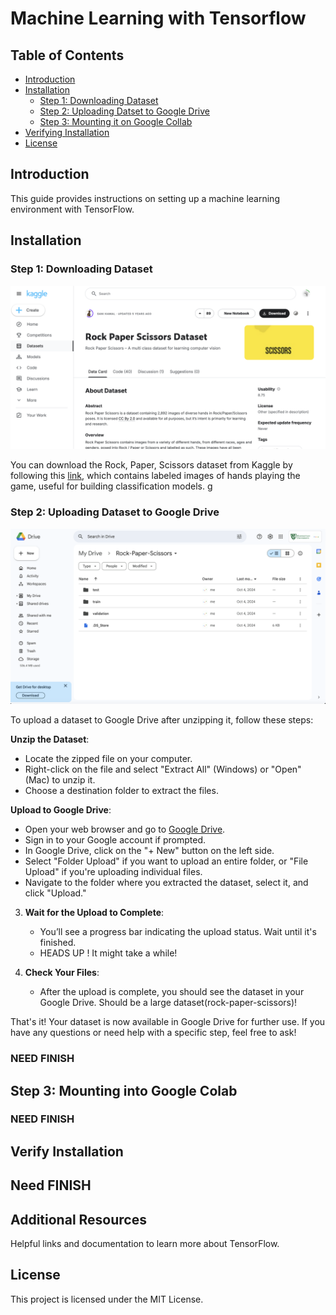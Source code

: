 # Machine Learning with Tensorflow

## Table of Contents
- [Introduction](#introduction)
- [Installation](#installation)
  - [Step 1: Downloading Dataset](#step-1-downloading-dataset)
  - [Step 2: Uploading Datset to Google Drive](#step-2-uploading-dataset-to-google-drive)
  - [Step 3: Mounting it on Google Collab](#step-3-mounting-google-collab)
- [Verifying Installation](#verifying-installation)
- [License](#license)

## Introduction
This guide provides instructions on setting up a machine learning environment with TensorFlow.


## Installation

### Step 1: Downloading Dataset

<p align="center">
  <img src="setup_ignore/image_1.png" alt="image1"/>
</p>

You can download the Rock, Paper, Scissors dataset from Kaggle by following this [link](https://www.kaggle.com/datasets/sanikamal/rock-paper-scissors-dataset), which contains labeled images of hands playing the game, useful for building classification models.
g
### Step 2: Uploading Dataset to Google Drive

<p align="center">
  <img src="setup_ignore/google_drive.png" alt="image1"/>
</p>

To upload a dataset to Google Drive after unzipping it, follow these steps:

**Unzip the Dataset**:
   - Locate the zipped file on your computer.
   - Right-click on the file and select "Extract All" (Windows) or "Open" (Mac) to unzip it.
   - Choose a destination folder to extract the files.

**Upload to Google Drive**:
   - Open your web browser and go to [Google Drive](https://drive.google.com).
   - Sign in to your Google account if prompted.
   - In Google Drive, click on the "+ New" button on the left side.
   - Select "Folder Upload" if you want to upload an entire folder, or "File Upload" if you're uploading individual files.
   - Navigate to the folder where you extracted the dataset, select it, and click "Upload."

3. **Wait for the Upload to Complete**:
   - You’ll see a progress bar indicating the upload status. Wait until it's finished.
   - HEADS UP ! It might take a while!

4. **Check Your Files**:
   - After the upload is complete, you should see the dataset in your Google Drive. Should be a large dataset(rock-paper-scissors)!

That's it! Your dataset is now available in Google Drive for further use. If you have any questions or need help with a specific step, feel free to ask!


### NEED FINISH 

## Step 3: Mounting into Google Colab

### NEED FINISH

## Verify Installation

## Need FINISH

## Additional Resources

Helpful links and documentation to learn more about TensorFlow.

## License

This project is licensed under the MIT License.